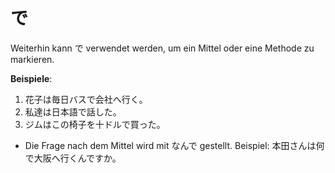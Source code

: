 ---
---
# で

Weiterhin kann で verwendet werden, um ein Mittel oder eine Methode zu markieren.

**Beispiele**:

1. 花子は毎日バスで会社へ行く。
2. 私達は日本語で話した。
3. ジムはこの椅子を十ドルで買った。

- Die Frage nach dem Mittel wird mit なんで gestellt. Beispiel: 本田さんは何で大阪へ行くんですか。
